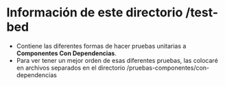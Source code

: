 # Información de este directorio /test-bed
- Contiene las diferentes formas de hacer pruebas unitarias a **Componentes Con Dependencias**.
- Para ver tener un mejor orden de esas diferentes pruebas, las colocaré en archivos separados en el directorio /pruebas-componentes/con-dependencias